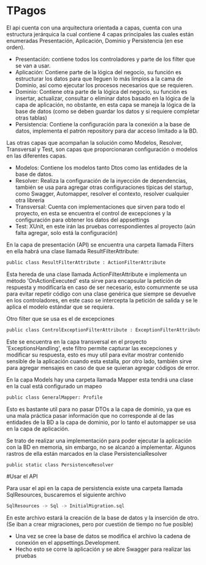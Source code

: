# TPagos


El api cuenta con una arquitectura orientada a capas, cuenta con una estructura jerárquica la cual contiene 4 capas principales las cuales están enumeradas Presentación, Aplicación, Dominio y Persistencia (en ese orden).

- Presentación: contiene todos los controladores y parte de los filter que se van a usar.
- Aplicación: Contiene parte de la lógica del negocio, su función es estructurar los datos para que lleguen lo más limpios a la cama de Dominio, así como ejecutar los procesos necesarios que se requieren.
- Dominio: Contiene otra parte de la lógica del negocio, su función es insertar, actualizar, consultar o eliminar datos basado en la lógica de la capa de aplicación, no obstante, en esta capa se maneja la lógica de la base de datos (como se deben guardar los datos y si requiere completar otras tablas)
- Persistencia: Contiene la configuración para la conexión a la base de datos, implementa el patrón repository para dar acceso limitado a la BD.

Las otras capas que acompañan la solución como Modelos, Resolver, Transversal y Test, son capas que proporcionaran configuración o modelos en las diferentes capas.

- Modelos: Contiene los modelos tanto Dtos como las entidades de la base de datos.
- Resolver: Realiza la configuración de la inyección de dependencias, también se usa para agregar otras configuraciones típicas del startup, como Swagger, Automapper, resolver el contexto, resolver cualquier otra librería
- Transversal: Cuenta con implementaciones que sirven para todo el proyecto, en esta se encuentra el control de excepciones y la configuración para obtener los datos del appsettings
- Test: XUnit, en este irán las pruebas correspondientes al proyecto (aún falta agregar, solo está la configuración)

En la capa de presentación (API) se encuentra una carpeta llamada Filters en ella habrá una clase llamada ResultFilterAttribute:

```sh
public class ResultFilterAttribute : ActionFilterAttribute
```
Esta hereda de una clase llamada ActionFilterAttribute e implementa un método 'OnActionExecuted' esta sirve para encapsular la petición de respuesta y modificarla en caso de ser necesario, esto comunmente se usa para evitar repetir código con una clase genérica que siempre se devuelve en los controladores, en este caso se intercepta la petición de salida y se le aplica el modelo estándar que se requiera.

Otro filter que se usa es el de excepciones 

```sh
public class ControlExceptionFilterAttribute : ExceptionFilterAttribute
```

Este se encuentra en la capa transversal en el proyecto 'ExceptionsHandling', este filtro permite capturar las excepciones y modificar su respuesta, esto es muy util para evitar mostrar contenido sensible de la aplicación cuando esta estalla, por otro lado, también sirve para agregar mensajes en caso de que se quieran agregar códigos de error.

En la capa Models hay una carpeta llamada Mapper esta tendrá una clase en la cual está configurado un mapeo

```sh
public class GeneralMapper: Profile
```

Esto es bastante util para no pasar DTOs a la capa de dominio, ya que es una mala práctica pasar información que no corresponde al de las entidades de la BD a la capa de dominio, por lo tanto el automapper se usa en la capa de aplicación.


Se trato de realizar una implementación para poder ejecutar la aplicación con la BD en memoria, sin embargo, no se alcanzó a implementar. Algunos rastros de ella están marcados en la clase PersistenciaResolver

```sh
public static class PersistenceResolver
```


#Usar el API

Para usar el api en la capa de persistencia existe una carpeta llamada SqlResources, buscaremos el siguiente archivo

```sh
SqlResources -> Sql -> InitialMigration.sql
```
En este archivo estará la creación de la base de datos y la inserción de otro. (Se iban a crear migraciones, pero por cuestión de tiempo no fue posible)
- Una vez se cree la base de datos se modifica el archivo la cadena de conexión en el appsettings.Development.
- Hecho esto se corre la aplicación y se abre Swagger para realizar las pruebas


